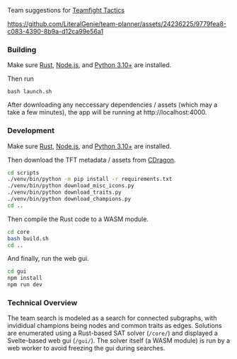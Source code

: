Team suggestions for [Teamfight Tactics](https://teamfighttactics.leagueoflegends.com/en-us/)

https://github.com/LiteralGenie/team-planner/assets/24236225/9779fea8-c083-4390-8b9a-d12ca99e56a1



### Building

Make sure [Rust](https://www.rust-lang.org/tools/install), [Node.js](https://github.com/nvm-sh/nvm), and [Python 3.10+](https://launchpad.net/~deadsnakes/+archive/ubuntu/ppa) are installed.

Then run 
```
bash launch.sh
```

After downloading any neccessary dependencies / assets (which may a take a few minutes), the app will be running at http://localhost:4000.

### Development

Make sure [Rust](https://www.rust-lang.org/tools/install), [Node.js](https://github.com/nvm-sh/nvm), and [Python 3.10+](https://launchpad.net/~deadsnakes/+archive/ubuntu/ppa) are installed.

Then download the TFT metadata / assets from [CDragon](https://www.communitydragon.org/).
```bash
cd scripts
./venv/bin/python -m pip install -r requirements.txt
./venv/bin/python download_misc_icons.py
./venv/bin/python download_traits.py
./venv/bin/python download_champions.py
cd ..
```

Then compile the Rust code to a WASM module.
```bash
cd core
bash build.sh
cd ..
```

And finally, run the web gui.
```bash
cd gui
npm install
npm run dev
```

### Technical Overview

The team search is modeled as a search for connected subgraphs, with invididual champions being nodes and common traits as edges. Solutions are enumerated using a Rust-based SAT solver (`/core/`) and displayed a Svelte-based web gui (`/gui/`). The solver itself (a WASM module) is run by a web worker to avoid freezing the gui during searches.
